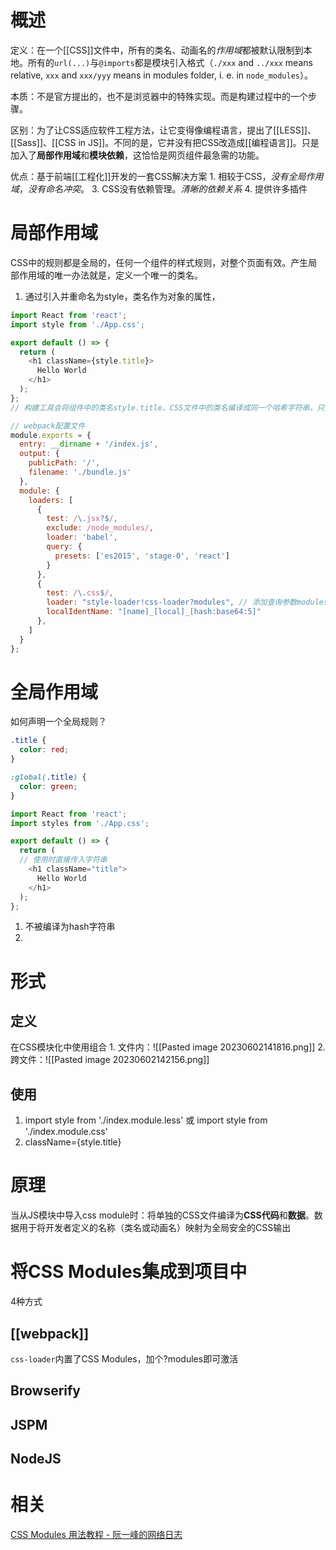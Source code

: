 # 概述
定义：在一个[[CSS]]文件中，所有的类名、动画名的*作用域*都被默认限制到本地。所有的`url(...)`与`@imports`都是模块引入格式（`./xxx` and `../xxx` means relative, `xxx` and `xxx/yyy` means in modules folder, i. e. in `node_modules`）。

本质：不是官方提出的，也不是浏览器中的特殊实现。而是构建过程中的一个步骤。

区别：为了让CSS适应软件工程方法，让它变得像编程语言，提出了[[LESS]]、[[Sass]]、[[CSS in JS]]。不同的是，它并没有把CSS改造成[[编程语言]]。只是加入了**局部作用域**和**模块依赖**，这恰恰是网页组件最急需的功能。

优点：基于前端[[工程化]]开发的一套CSS解决方案
	1. 相较于CSS，*没有全局作用域*，*没有命名冲突*。
	3. CSS没有依赖管理。*清晰的依赖关系* 
	4. 提供许多插件
# 局部作用域
CSS中的规则都是全局的，任何一个组件的样式规则，对整个页面有效。产生局部作用域的唯一办法就是，定义一个唯一的类名。
1. 通过引入并重命名为style，类名作为对象的属性，
```js
import React from 'react';
import style from './App.css';

export default () => {
  return (
    <h1 className={style.title}>
      Hello World
    </h1>
  );
};
// 构建工具会将组件中的类名style.title、CSS文件中的类名编译成同一个哈希字符串。只对当前组件有效
```
```js
// webpack配置文件
module.exports = {
  entry: __dirname + '/index.js',
  output: {
    publicPath: '/',
    filename: './bundle.js'
  },
  module: {
    loaders: [
      {
        test: /\.jsx?$/,
        exclude: /node_modules/,
        loader: 'babel',
        query: {
          presets: ['es2015', 'stage-0', 'react']
        }
      },
      {
        test: /\.css$/,
        loader: "style-loader!css-loader?modules", // 添加查询参数modules表示打开css module功能
        localIdentName: "[name]_[local]_[hash:base64:5]"
      },
    ]
  }
};
```
# 全局作用域
如何声明一个全局规则？
```css
.title {
  color: red;
}

:global(.title) {
  color: green;
}
```

```js
import React from 'react';
import styles from './App.css';

export default () => {
  return (
  // 使用时直接传入字符串
    <h1 className="title">
      Hello World
    </h1>
  );
};
```
1. 不被编译为hash字符串
2. 
# 形式
## 定义
在CSS模块化中使用组合
	1. 文件内：![[Pasted image 20230602141816.png]] 
	2. 跨文件：![[Pasted image 20230602142156.png]] 

## 使用
1. import style from './index.module.less' 或 import style from './index.module.css'
2. className={style.title}

# 原理
当从JS模块中导入css module时：将单独的CSS文件编译为**CSS代码**和**数据**。数据用于将开发者定义的名称（类名或动画名）映射为全局安全的CSS输出
# 将CSS Modules集成到项目中
4种方式
## [[webpack]] 
`css-loader`内置了CSS Modules，加个?modules即可激活
## Browserify
## JSPM
## NodeJS

# 相关
[CSS Modules 用法教程 - 阮一峰的网络日志](http://www.ruanyifeng.com/blog/2016/06/css_modules.html) 